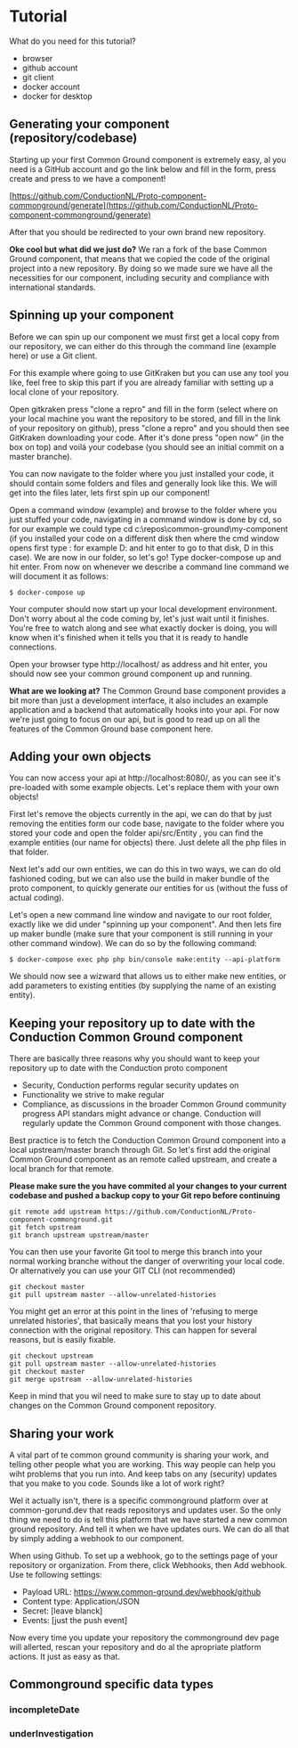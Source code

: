 # Tutorial

What do you need for this tutorial?
* browser
* github account
* git client
* docker account
* docker for desktop

## Generating your component (repository/codebase)
Starting up your first Common Ground component is extremely easy, al you need is a GitHub account and go the link below and fill in the form, press create and press to we have a component!

[https://github.com/ConductionNL/Proto-component-commonground/generate](https://github.com/ConductionNL/Proto-component-commonground/generate) 

After that you should be redirected to your own brand new repository. 

**Oke cool but what did we just do?**
We ran a fork of the base Common Ground component, that means that we copied the code of the original project into a new repository. By doing so we made sure we have all the necessities for our component, including security and compliance with international standards. 

## Spinning up your component
Before we can spin up our component we must first get a local copy from our repository, we can either do this through the command line (example here) or use a Git client. 

For this example where going to use GitKraken but you can use any tool you like, feel free to skip this part if you are already familiar with setting up a local clone of your repository.

Open gitkraken press "clone a repro" and fill in the form (select where on your local machine you want the repository to be stored, and fill in the link of your repository on github), press "clone a repro" and you should then see GitKraken downloading your code. After it's done press "open now" (in the box on top) and voilá your codebase (you should see an initial commit on a master branche).

You can now navigate to the folder where you just installed your code, it should contain some folders and files and generally look like this. We will get into the files later, lets first spin up our component!

Open a command window (example) and browse to the folder where you just stuffed your code, navigating in a command window is done by cd, so for our example we could type 
cd c:\repos\common-ground\my-component (if you installed your code on a different disk then where the cmd window opens first type <diskname>: for example D: and hit enter to go to that disk, D in this case). We are now in our folder, so let's go! Type docker-compose up and hit enter. From now on whenever we describe a command line command we will document it as follows:

```CLI
$ docker-compose up
```

Your computer should now start up your local development environment. Don't worry about al the code coming by, let's just wait until it finishes. You're free to watch along and see what exactly docker is doing, you will know when it's finished when it tells you that it is ready to handle connections. 

Open your browser type http://localhost/ as address and hit enter, you should now see your common ground component up and running.

**What are we looking at?**
The Common Ground base component provides a bit more than just a development interface, it also includes an example application and a backend that automatically hooks into your api. For now we're just going to focus on our api, but is good to read up on all the features of the Common Ground base component here.  

## Adding your own objects
You can now access your api at http://localhost:8080/, as you can see it's pre-loaded with some example objects. Let's replace them with your own objects!

First let's remove the objects currently in the api, we can do that by just removing the entities form our code base, navigate to the folder where you stored your code and open the folder api/src/Entity , you can find the example entities (our name for objects) there. Just delete all the php files in that folder.

Next let's add our own entities, we can do this in two ways, we can do old fashioned coding, but we can also use the build in maker bundle of the proto component, to quickly generate our entities for us (without the fuss of actual coding).
 
Let's open a new command line window and navigate to our root folder, exactly like we did under "spinning up your component". And then lets fire up maker bundle (make sure that your component is still running in your other command window). We can do so by the following command:

```CLI
$ docker-compose exec php php bin/console make:entity --api-platform
```
We should now see a wizward that allows us to either make new entities, or add parameters to existing entities (by supplying the name of an existing entity). 

## Keeping your repository up to date with the Conduction Common Ground component 

There are basically three reasons why you should want to keep your repository up to date with the Conduction proto component
* Security, Conduction performs regular security updates on 
* Functionality we strive to make regular 
* Compliance, as discussions in the broader Common Ground community progress API standars might advance or change. Conduction will regularly update the Common Ground component with those changes. 

Best practice is to fetch the Conduction Common Ground component into a local upstream/master branch through Git. So let's first add the original Common Ground component as an remote called upstream, and create a local branch for that remote.  

__Please make sure the you have commited al your changes to your current codebase and pushed a backup copy to your Git repo before continuing__

```CLI
git remote add upstream https://github.com/ConductionNL/Proto-component-commonground.git
git fetch upstream
git branch upstream upstream/master
```

You can then use your favorite Git tool to merge this branch into your normal working branche without the danger of overwriting your local code. Or alternatively you can use your GIT CLI (not  recommended)

```CLI
git checkout master
git pull upstream master --allow-unrelated-histories
```

You might get an error at this point in the lines of 'refusing to merge unrelated histories', that basically means that you lost your history connection with the original repository. This can happen for several reasons, but is easily fixable.

```CLI
git checkout upstream
git pull upstream master --allow-unrelated-histories
git checkout master
git merge upstream --allow-unrelated-histories
``` 

Keep in mind that you wil need to make sure to stay up to date about changes on the Common Ground component repository.

## Sharing your work 
A vital part of te common ground community is sharing your work, and telling other people what you are working. This way people can help you wiht problems that you run into. And keep tabs on any (security) updates that you make to you code. Sounds like a lot of work right?

Wel it actually isn't, there is a specific commonground platform over at common-gorund.dev that reads repositorys and updates user. So the only thing we need to do is tell this platform that we have started a new common ground repository. And tell it when we have updates ours. We can do all that by simply adding a webhook to our component. 

When using Github. To set up a webhook, go to the settings page of your repository or organization. From there, click Webhooks, then Add webhook. Use te following settings:
* Payload URL: https://www.common-ground.dev/webhook/github
* Content type: Application/JSON
* Secret: [leave blanck]
* Events: [just the push event]

Now every time you update your repository the commonground dev page will allerted, rescan your repository and do al the apropriate platform actions. It just as easy as that.




## Commonground specific data types


### incompleteDate

### underInvestigation

